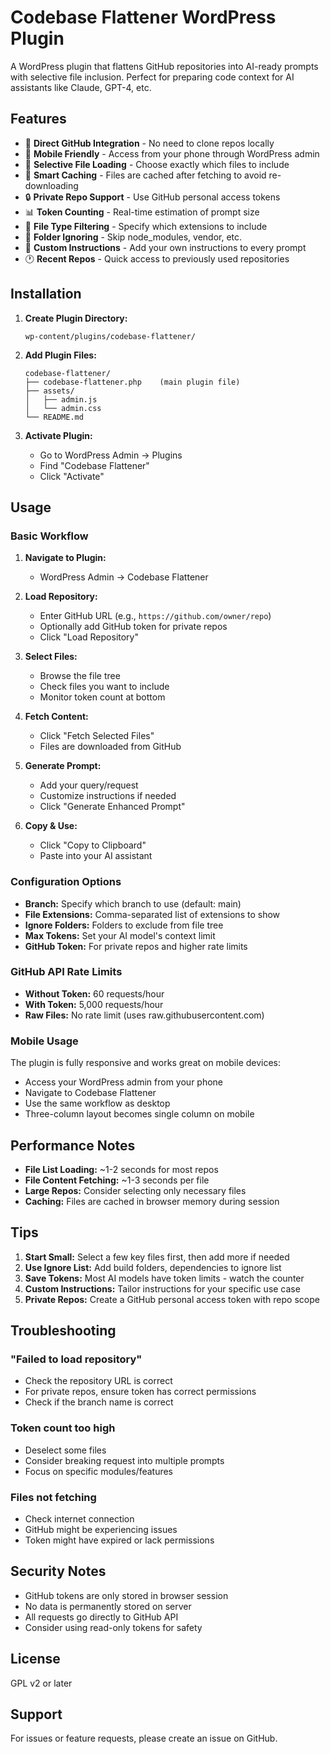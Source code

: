 # Codebase Flattener WordPress Plugin

A WordPress plugin that flattens GitHub repositories into AI-ready prompts with selective file inclusion. Perfect for preparing code context for AI assistants like Claude, GPT-4, etc.

## Features

- 🚀 **Direct GitHub Integration** - No need to clone repos locally
- 📱 **Mobile Friendly** - Access from your phone through WordPress admin
- 🎯 **Selective File Loading** - Choose exactly which files to include
- 💾 **Smart Caching** - Files are cached after fetching to avoid re-downloading
- 🔒 **Private Repo Support** - Use GitHub personal access tokens
- 📊 **Token Counting** - Real-time estimation of prompt size
- 🎨 **File Type Filtering** - Specify which extensions to include
- 🚫 **Folder Ignoring** - Skip node_modules, vendor, etc.
- 📝 **Custom Instructions** - Add your own instructions to every prompt
- 🕐 **Recent Repos** - Quick access to previously used repositories

## Installation

1. **Create Plugin Directory:**
   ```
   wp-content/plugins/codebase-flattener/
   ```

2. **Add Plugin Files:**
   ```
   codebase-flattener/
   ├── codebase-flattener.php    (main plugin file)
   ├── assets/
   │   ├── admin.js
   │   └── admin.css
   └── README.md
   ```

3. **Activate Plugin:**
   - Go to WordPress Admin → Plugins
   - Find "Codebase Flattener"
   - Click "Activate"

## Usage

### Basic Workflow

1. **Navigate to Plugin:**
   - WordPress Admin → Codebase Flattener

2. **Load Repository:**
   - Enter GitHub URL (e.g., `https://github.com/owner/repo`)
   - Optionally add GitHub token for private repos
   - Click "Load Repository"

3. **Select Files:**
   - Browse the file tree
   - Check files you want to include
   - Monitor token count at bottom

4. **Fetch Content:**
   - Click "Fetch Selected Files"
   - Files are downloaded from GitHub

5. **Generate Prompt:**
   - Add your query/request
   - Customize instructions if needed
   - Click "Generate Enhanced Prompt"

6. **Copy & Use:**
   - Click "Copy to Clipboard"
   - Paste into your AI assistant

### Configuration Options

- **Branch:** Specify which branch to use (default: main)
- **File Extensions:** Comma-separated list of extensions to show
- **Ignore Folders:** Folders to exclude from file tree
- **Max Tokens:** Set your AI model's context limit
- **GitHub Token:** For private repos and higher rate limits

### GitHub API Rate Limits

- **Without Token:** 60 requests/hour
- **With Token:** 5,000 requests/hour
- **Raw Files:** No rate limit (uses raw.githubusercontent.com)

### Mobile Usage

The plugin is fully responsive and works great on mobile devices:
- Access your WordPress admin from your phone
- Navigate to Codebase Flattener
- Use the same workflow as desktop
- Three-column layout becomes single column on mobile

## Performance Notes

- **File List Loading:** ~1-2 seconds for most repos
- **File Content Fetching:** ~1-3 seconds per file
- **Large Repos:** Consider selecting only necessary files
- **Caching:** Files are cached in browser memory during session

## Tips

1. **Start Small:** Select a few key files first, then add more if needed
2. **Use Ignore List:** Add build folders, dependencies to ignore list
3. **Save Tokens:** Most AI models have token limits - watch the counter
4. **Custom Instructions:** Tailor instructions for your specific use case
5. **Private Repos:** Create a GitHub personal access token with repo scope

## Troubleshooting

### "Failed to load repository"
- Check the repository URL is correct
- For private repos, ensure token has correct permissions
- Check if the branch name is correct

### Token count too high
- Deselect some files
- Consider breaking request into multiple prompts
- Focus on specific modules/features

### Files not fetching
- Check internet connection
- GitHub might be experiencing issues
- Token might have expired or lack permissions

## Security Notes

- GitHub tokens are only stored in browser session
- No data is permanently stored on server
- All requests go directly to GitHub API
- Consider using read-only tokens for safety

## License

GPL v2 or later

## Support

For issues or feature requests, please create an issue on GitHub.
